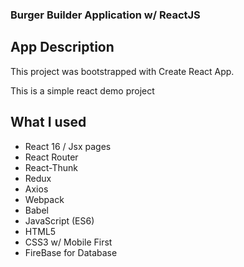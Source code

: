 ### Burger Builder Application w/ ReactJS

## App Description
This project was bootstrapped with Create React App.

This is a simple react demo project

## What I used
- React 16 / Jsx pages
- React Router
- React-Thunk
- Redux
- Axios
- Webpack
- Babel
- JavaScript (ES6)
- HTML5
- CSS3 w/ Mobile First
- FireBase for Database
